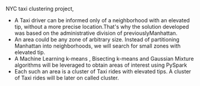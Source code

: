 
NYC taxi clustering project,
<ul>
<li>A Taxi driver can be informed only of a neighborhood with an elevated tip, without a more precise location.That's why the solution developed was based on the administrative division of previouslyManhattan. </li>

<li>An area could be any zone of arbitrary size. Instead of partitioning Manhattan into neighborhoods, we will search for small zones with elevated tip. </li>

<li>A Machine Learning k-means , Bisecting k-means and Gaussian Mixture algorithms will be leveraged to obtain areas of interest using PySpark</li>

<li>Each such an area is a cluster of Taxi rides with elevated tips. A cluster of Taxi rides will be later on called cluster.</li>
</ul>
